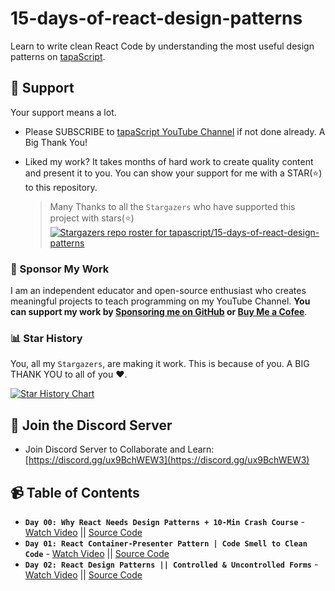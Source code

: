 # 15-days-of-react-design-patterns

Learn to write clean React Code by understanding the most useful design patterns on [tapaScript](https://youtube.com/tapasadhikary).

## 🫶 Support

Your support means a lot.

- Please SUBSCRIBE to [tapaScript YouTube Channel](https://youtube.com/tapasadhikary) if not done already. A Big Thank You!
- Liked my work? It takes months of hard work to create quality content and present it to you. You can show your support for me with a STAR(⭐) to this repository.

    > Many Thanks to all the `Stargazers` who have supported this project with stars(⭐)
    [![Stargazers repo roster for tapascript/15-days-of-react-design-patterns](https://reporoster.com/stars/tapascript/15-days-of-react-design-patterns)](https://github.com/atapas/tapascript/15-days-of-react-design-patterns)

### 🤝 Sponsor My Work

I am an independent educator and open-source enthusiast who creates meaningful projects to teach programming on my YouTube Channel. **You can support my work by [Sponsoring me on GitHub](https://github.com/sponsors/atapas) or [Buy Me a Cofee](https://buymeacoffee.com/tapasadhikary)**.

### 📊 Star History

You, all my `Stargazers`, are making it work. This is because of you. A BIG THANK YOU to all of you ❤️.

[![Star History Chart](https://api.star-history.com/svg?repos=tapascript/15-days-of-react-design-patterns&type=Date)](https://www.star-history.com/#tapascript/15-days-of-react-design-patterns&Date)

## 🥇 Join the Discord Server

- Join Discord Server to Collaborate and Learn: [https://discord.gg/ux9BchWEW3](https://discord.gg/ux9BchWEW3)

## 📹 Table of Contents

- **`Day 00: Why React Needs Design Patterns + 10-Min Crash Course`** - [Watch Video](https://www.youtube.com/watch?v=OWi31QoHqNk&pp=0gcJCckJAYcqIYzv) || [Source Code](https://github.com/tapascript/15-days-of-react-design-patterns/tree/main/day-00)
- **`Day 01: React Container-Presenter Pattern | Code Smell to Clean Code`** - [Watch Video](https://youtu.be/1UHbhikwg-s) || [Source Code](https://github.com/tapascript/15-days-of-react-design-patterns/tree/main/day-01)
- **`Day 02: React Design Patterns || Controlled & Uncontrolled Forms`** - [Watch Video](https://youtu.be/jPMCouXondI) || [Source Code](https://github.com/tapascript/15-days-of-react-design-patterns/tree/main/day-02)
